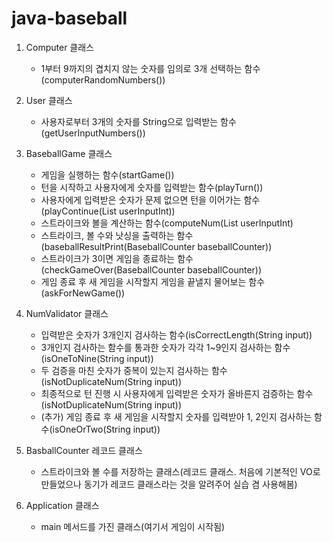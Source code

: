 # java-baseball

1. Computer 클래스
   - 1부터 9까지의 겹치지 않는 숫자를 임의로 3개 선택하는 함수 (computerRandomNumbers())

2. User 클래스
   - 사용자로부터 3개의 숫자를 String으로 입력받는 함수 (getUserInputNumbers())

3. BaseballGame 클래스
   - 게임을 실행하는 함수(startGame())
   - 턴을 시작하고 사용자에게 숫자를 입력받는 함수(playTurn())
   - 사용자에게 입력받은 숫자가 문제 없으면 턴을 이어가는 함수(playContinue(List<Integer> userInputInt))
   - 스트라이크와 볼을 계산하는 함수(computeNum(List<Integer> userInputInt)
   - 스트라이크, 볼 수와 낫싱을 출력하는 함수(baseballResultPrint(BaseballCounter baseballCounter))
   - 스트라이크가 3이면 게임을 종료하는 함수(checkGameOver(BaseballCounter baseballCounter))
   - 게임 종료 후 새 게임을 시작할지 게임을 끝낼지 물어보는 함수(askForNewGame())

4. NumValidator 클래스
   - 입력받은 숫자가 3개인지 검사하는 함수(isCorrectLength(String input))
   - 3개인지 검사하는 함수를 통과한 숫자가 각각 1~9인지 검사하는 함수(isOneToNine(String input))
   - 두 검증을 마친 숫자가 중복이 있는지 검사하는 함수(isNotDuplicateNum(String input))
   - 최종적으로 턴 진행 시 사용자에게 입력받은 숫자가 올바른지 검증하는 함수(isNotDuplicateNum(String input))
   - (추가) 게임 종료 후 새 게임을 시작할지 숫자를 입력받아 1, 2인지 검사하는 함수(isOneOrTwo(String input))

5. BasballCounter 레코드 클래스
   - 스트라이크와 볼 수를 저장하는 클래스(레코드 클래스. 처음에 기본적인 VO로 만들었으나 동기가 레코드 클래스라는 것을 알려주어 실습 겸 사용해봄)

6. Application 클래스
   - main 메서드를 가진 클래스(여기서 게임이 시작됨)
